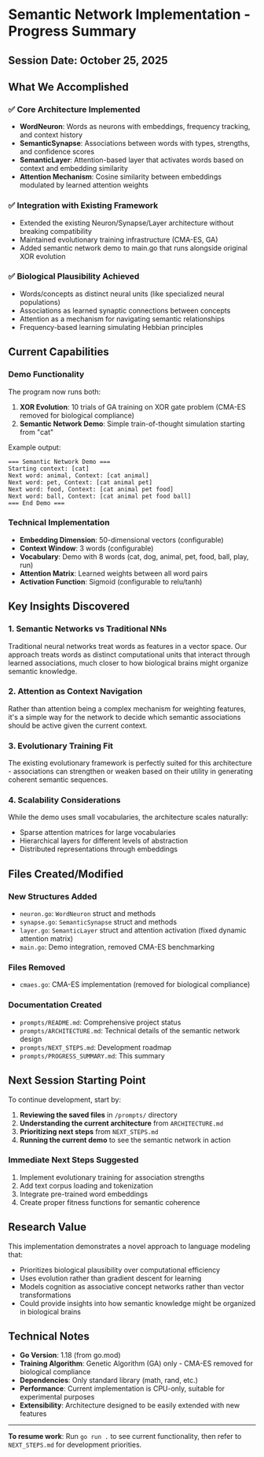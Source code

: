 # Semantic Network Implementation - Progress Summary

## Session Date: October 25, 2025

## What We Accomplished

### ✅ Core Architecture Implemented
- **WordNeuron**: Words as neurons with embeddings, frequency tracking, and context history
- **SemanticSynapse**: Associations between words with types, strengths, and confidence scores
- **SemanticLayer**: Attention-based layer that activates words based on context and embedding similarity
- **Attention Mechanism**: Cosine similarity between embeddings modulated by learned attention weights

### ✅ Integration with Existing Framework
- Extended the existing Neuron/Synapse/Layer architecture without breaking compatibility
- Maintained evolutionary training infrastructure (CMA-ES, GA)
- Added semantic network demo to main.go that runs alongside original XOR evolution

### ✅ Biological Plausibility Achieved
- Words/concepts as distinct neural units (like specialized neural populations)
- Associations as learned synaptic connections between concepts
- Attention as a mechanism for navigating semantic relationships
- Frequency-based learning simulating Hebbian principles

## Current Capabilities

### Demo Functionality
The program now runs both:
1. **XOR Evolution**: 10 trials of GA training on XOR gate problem (CMA-ES removed for biological compliance)
2. **Semantic Network Demo**: Simple train-of-thought simulation starting from "cat"

Example output:
```
=== Semantic Network Demo ===
Starting context: [cat]
Next word: animal, Context: [cat animal]
Next word: pet, Context: [cat animal pet]
Next word: food, Context: [cat animal pet food]
Next word: ball, Context: [cat animal pet food ball]
=== End Demo ===
```

### Technical Implementation
- **Embedding Dimension**: 50-dimensional vectors (configurable)
- **Context Window**: 3 words (configurable)
- **Vocabulary**: Demo with 8 words (cat, dog, animal, pet, food, ball, play, run)
- **Attention Matrix**: Learned weights between all word pairs
- **Activation Function**: Sigmoid (configurable to relu/tanh)

## Key Insights Discovered

### 1. Semantic Networks vs Traditional NNs
Traditional neural networks treat words as features in a vector space. Our approach treats words as distinct computational units that interact through learned associations, much closer to how biological brains might organize semantic knowledge.

### 2. Attention as Context Navigation
Rather than attention being a complex mechanism for weighting features, it's a simple way for the network to decide which semantic associations should be active given the current context.

### 3. Evolutionary Training Fit
The existing evolutionary framework is perfectly suited for this architecture - associations can strengthen or weaken based on their utility in generating coherent semantic sequences.

### 4. Scalability Considerations
While the demo uses small vocabularies, the architecture scales naturally:
- Sparse attention matrices for large vocabularies
- Hierarchical layers for different levels of abstraction
- Distributed representations through embeddings

## Files Created/Modified

### New Structures Added
- `neuron.go`: `WordNeuron` struct and methods
- `synapse.go`: `SemanticSynapse` struct and methods
- `layer.go`: `SemanticLayer` struct and attention activation (fixed dynamic attention matrix)
- `main.go`: Demo integration, removed CMA-ES benchmarking

### Files Removed
- `cmaes.go`: CMA-ES implementation (removed for biological compliance)

### Documentation Created
- `prompts/README.md`: Comprehensive project status
- `prompts/ARCHITECTURE.md`: Technical details of the semantic network design
- `prompts/NEXT_STEPS.md`: Development roadmap
- `prompts/PROGRESS_SUMMARY.md`: This summary

## Next Session Starting Point

To continue development, start by:

1. **Reviewing the saved files** in `/prompts/` directory
2. **Understanding the current architecture** from `ARCHITECTURE.md`
3. **Prioritizing next steps** from `NEXT_STEPS.md`
4. **Running the current demo** to see the semantic network in action

### Immediate Next Steps Suggested
1. Implement evolutionary training for association strengths
2. Add text corpus loading and tokenization
3. Integrate pre-trained word embeddings
4. Create proper fitness functions for semantic coherence

## Research Value

This implementation demonstrates a novel approach to language modeling that:
- Prioritizes biological plausibility over computational efficiency
- Uses evolution rather than gradient descent for learning
- Models cognition as associative concept networks rather than vector transformations
- Could provide insights into how semantic knowledge might be organized in biological brains

## Technical Notes

- **Go Version**: 1.18 (from go.mod)
- **Training Algorithm**: Genetic Algorithm (GA) only - CMA-ES removed for biological compliance
- **Dependencies**: Only standard library (math, rand, etc.)
- **Performance**: Current implementation is CPU-only, suitable for experimental purposes
- **Extensibility**: Architecture designed to be easily extended with new features

---

**To resume work**: Run `go run .` to see current functionality, then refer to `NEXT_STEPS.md` for development priorities.